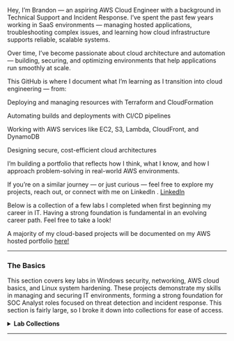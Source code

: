 Hey, I’m Brandon — an aspiring AWS Cloud Engineer with a background in Technical Support and Incident Response. I’ve spent the past few years working in SaaS environments — managing hosted applications, troubleshooting complex issues, and learning how cloud infrastructure supports reliable, scalable systems.

Over time, I’ve become passionate about cloud architecture and automation — building, securing, and optimizing environments that help applications run smoothly at scale.

This GitHub is where I document what I’m learning as I transition into cloud engineering — from:

Deploying and managing resources with Terraform and CloudFormation

Automating builds and deployments with CI/CD pipelines

Working with AWS services like EC2, S3, Lambda, CloudFront, and DynamoDB

Designing secure, cost-efficient cloud architectures

I’m building a portfolio that reflects how I think, what I know, and how I approach problem-solving in real-world AWS environments.

If you’re on a similar journey — or just curious — feel free to explore my projects, reach out, or connect with me on LinkedIn
. [LinkedIn](https://www.linkedin.com/in/brandon-kinal-463a8b219/)

Below is a collection of a few labs I completed when first beginning my career in IT. Having a strong foundation is fundamental in an evolving career path. Feel free to take a look!

A majority of my cloud-based projects will be documented on my AWS hosted portfolio [here!](https://resume.brandonkinalcloud.com)

---

### The Basics
This section covers key labs in Windows security, networking, AWS cloud basics, and Linux system hardening. These projects demonstrate my skills in managing and securing IT environments, forming a strong foundation for SOC Analyst roles focused on threat detection and incident response. This section is fairly large, so I broke it down into collections for ease of access. 

<details>
  <summary><strong>Lab Collections</strong></summary>

## [Windows Security & Active Directory](https://github.com/bekinal/Windows-Security-Active-Directory)  
System administration and security configuration labs that reflect my ability to **manage, harden, and monitor enterprise Windows environments** — critical skills for SOC Analysts working in real-world infrastructures, especially in AD-heavy corporate networks.

## [Networking](https://github.com/bekinal/Networking)  
This lab series highlights my **hands-on experience with configuring, analyzing, and securing enterprise network infrastructure**. These skills allow me to **detect abnormal network behavior**, identify misconfigurations, and understand how attacks propagate through network layers — all essential for effective threat detection and incident response.

## [AWS Cloud Basics & Security](https://github.com/bekinal/AWS-Cloud-Basics-Security-)  
This section highlights my hands-on experience deploying and securing cloud resources in AWS. With cloud adoption continuing to accelerate, SOC Analysts are increasingly expected to understand cloud-native infrastructure, IAM, billing controls, and perimeter defenses. These labs demonstrate my ability to build, monitor, and defend cloud environments — preparing me for real-world detection and response scenarios in the cloud.

## [Linux Security](https://github.com/bekinal/Linux-Security)  
This lab collection demonstrates my ability to secure, audit, and automate Linux environments — skills increasingly vital for SOC Analysts in hybrid infrastructures. From access controls and backup scripting to service hardening and integrity monitoring, these projects show I can detect misconfigurations, maintain secure baselines, and respond to incidents in Linux systems.

</details>

---
<!--

Here are some ideas to get you started:

- 🔭 I’m currently working on ...
- 🌱 I’m currently learning ...
- 👯 I’m looking to collaborate on ...
- 🤔 I’m looking for help with ...
- 💬 Ask me about ...
- 📫 How to reach me: ...
- 😄 Pronouns: ...
- ⚡ Fun fact: ...
-->
